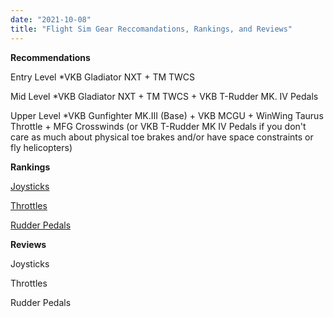 ```yaml
---
date: "2021-10-08"
title: "Flight Sim Gear Reccomandations, Rankings, and Reviews"
---
```


**Recommendations**

Entry Level
*VKB Gladiator NXT + TM TWCS

Mid Level
*VKB Gladiator NXT + TM TWCS + VKB T-Rudder MK. IV Pedals

Upper Level
*VKB Gunfighter MK.III (Base) + VKB MCGU + WinWing Taurus Throttle + MFG Crosswinds (or VKB T-Rudder MK IV Pedals if you don't care as much about physical toe brakes and/or have space constraints or fly helicopters)

**Rankings**

[Joysticks](https://cupper-hugo-theme.netlify.com/)

[Throttles](https://cupper-hugo-theme.netlify.com/)

[Rudder Pedals](https://cupper-hugo-theme.netlify.com/)

**Reviews**

Joysticks

Throttles

Rudder Pedals